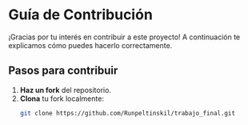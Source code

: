 # Guía de Contribución

¡Gracias por tu interés en contribuir a este proyecto! A continuación te explicamos cómo puedes hacerlo correctamente.

## Pasos para contribuir

1. **Haz un fork** del repositorio.
2. **Clona** tu fork localmente:
   ```bash
   git clone https://github.com/Runpeltinskil/trabajo_final.git

